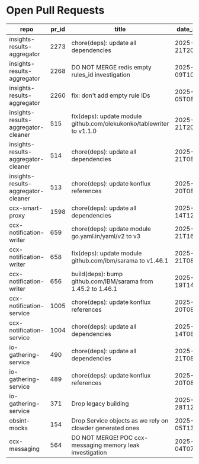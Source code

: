 # Open Pull Requests
repo | pr_id | title | date_created | url | author | ci_status
---|---|---|---|---|---|---
insights-results-aggregator | 2273 | chore(deps): update all dependencies | 2025-09-21T20:30:51Z | https://github.com/RedHatInsights/insights-results-aggregator/pull/2273 | app/red-hat-konflux | ok
insights-results-aggregator | 2268 | DO NOT MERGE redis empty rules_id investigation | 2025-09-09T10:22:37Z | https://github.com/RedHatInsights/insights-results-aggregator/pull/2268 | Jakub007d | failed
insights-results-aggregator | 2260 | fix: don't add empty rule IDs | 2025-09-05T08:18:51Z | https://github.com/RedHatInsights/insights-results-aggregator/pull/2260 | juandspy | ok
insights-results-aggregator-cleaner | 515 | fix(deps): update module github.com/olekukonko/tablewriter to v1.1.0 | 2025-09-21T20:25:50Z | https://github.com/RedHatInsights/insights-results-aggregator-cleaner/pull/515 | app/red-hat-konflux | failed
insights-results-aggregator-cleaner | 514 | chore(deps): update all dependencies | 2025-09-21T08:31:52Z | https://github.com/RedHatInsights/insights-results-aggregator-cleaner/pull/514 | app/red-hat-konflux | failed
insights-results-aggregator-cleaner | 513 | chore(deps): update konflux references | 2025-09-20T08:43:30Z | https://github.com/RedHatInsights/insights-results-aggregator-cleaner/pull/513 | app/red-hat-konflux | failed
ccx-smart-proxy | 1598 | chore(deps): update all dependencies | 2025-09-14T12:40:46Z | https://github.com/RedHatInsights/insights-results-smart-proxy/pull/1598 | app/red-hat-konflux | failed
ccx-notification-writer | 659 | chore(deps): update module go.yaml.in/yaml/v2 to v3 | 2025-09-21T16:34:44Z | https://github.com/RedHatInsights/ccx-notification-writer/pull/659 | app/red-hat-konflux | failed
ccx-notification-writer | 658 | fix(deps): update module github.com/ibm/sarama to v1.46.1 | 2025-09-21T08:26:55Z | https://github.com/RedHatInsights/ccx-notification-writer/pull/658 | app/red-hat-konflux | failed
ccx-notification-writer | 656 | build(deps): bump github.com/IBM/sarama from 1.45.2 to 1.46.1 | 2025-09-19T14:06:52Z | https://github.com/RedHatInsights/ccx-notification-writer/pull/656 | app/dependabot | failed
ccx-notification-service | 1005 | chore(deps): update konflux references | 2025-09-20T08:43:39Z | https://github.com/RedHatInsights/ccx-notification-service/pull/1005 | app/red-hat-konflux | failed
ccx-notification-service | 1004 | chore(deps): update all dependencies | 2025-09-14T08:24:33Z | https://github.com/RedHatInsights/ccx-notification-service/pull/1004 | app/red-hat-konflux | failed
io-gathering-service | 490 | chore(deps): update all dependencies | 2025-09-21T08:49:32Z | https://github.com/RedHatInsights/insights-operator-gathering-conditions-service/pull/490 | app/red-hat-konflux | failed
io-gathering-service | 489 | chore(deps): update konflux references | 2025-09-20T08:43:25Z | https://github.com/RedHatInsights/insights-operator-gathering-conditions-service/pull/489 | app/red-hat-konflux | failed
io-gathering-service | 371 | Drop legacy building | 2025-03-28T12:35:04Z | https://github.com/RedHatInsights/insights-operator-gathering-conditions-service/pull/371 | ikerreyes | failed
obsint-mocks | 154 | Drop Service objects as we rely on clowder generated ones | 2025-09-05T13:57:45Z | https://github.com/RedHatInsights/obsint-mocks/pull/154 | ikerreyes | ok
ccx-messaging | 564 | DO NOT MERGE! POC ccx-messaging memory leak investigation | 2025-08-04T07:55:03Z | https://github.com/RedHatInsights/insights-ccx-messaging/pull/564 | Jakub007d | failed

